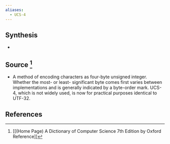 ```yaml
---
aliases:
  - UCS-4
---
```

## Synthesis
- 
## Source [^1]
- A method of encoding characters as four-byte unsigned integer. Whether the most- or least- significant byte comes first varies between implementations and is generally indicated by a byte-order mark. UCS-4, which is not widely used, is now for practical purposes identical to UTF-32.
## References

[^1]: [[(Home Page) A Dictionary of Computer Science 7th Edition by Oxford Reference]]